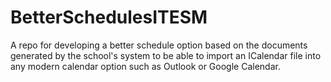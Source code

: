 # BetterSchedulesITESM
A repo for developing a better schedule option based on the documents generated by the school's system to be able to import an ICalendar file into any modern calendar option such as Outlook or Google Calendar.
